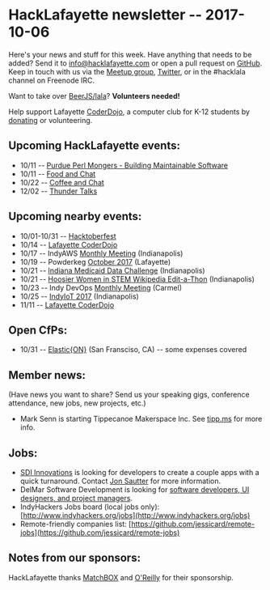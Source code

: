 # HackLafayette newsletter -- 2017-10-06

Here's your news and stuff for this week. Have anything that needs to be added? Send it to info@hacklafayette.com or open a pull request on [GitHub](https://github.com/hacklafayette/newsletter). Keep in touch with us via the [Meetup group](https://www.meetup.com/hacklafayette/), [Twitter](https://twitter.com/hacklafayette), or in the #hacklala channel on Freenode IRC.

Want to take over [BeerJS/lala](https://github.com/beerjs/lala)? **Volunteers needed!**

Help support Lafayette [CoderDojo](http://www.greaterlafayettecommerce.com/greater-lafayette-coder-dojo), a computer club for K-12 students by [donating](https://www.generosity.com/education-fundraising/be-a-bit-in-our-byte) or volunteering.

## Upcoming HackLafayette events:
* 10/11 -- [Purdue Perl Mongers - Building Maintainable Software](https://www.meetup.com/hacklafayette/events/243393803/)
* 10/11 -- [Food and Chat](https://www.meetup.com/hacklafayette/events/243393811/)
* 10/22 -- [Coffee and Chat](https://www.meetup.com/hacklafayette/events/243711819/)
* 12/02 -- [Thunder Talks](https://www.meetup.com/hacklafayette/events/242833850/)

## Upcoming nearby events:
* 10/01-10/31 -- [Hacktoberfest](https://blog.digitalocean.com/hacktoberfest-2017/)
* 10/14 -- [Lafayette CoderDojo](https://www.eventbrite.com/e/lafayette-coderdojo-tickets-27123344654)
* 10/17 -- IndyAWS [Monthly Meeting](https://www.meetup.com/IndyAWS/events/240027569/) (Indianapolis)
* 10/19 -- Powderkeg [October 2017](https://www.meetup.com/powderkeg-greaterlala/events/243924742/) (Lafayette)
* 10/21 -- [Indiana Medicaid Data Challenge](https://www.eventbrite.com/e/2017-indiana-medicaid-data-challenge-registration-37715215224) (Indianapolis)
* 10/21 -- [Hoosier Women in STEM Wikipedia Edit-a-Thon](https://www.eventbrite.com/e/hoosier-women-in-stem-wikipedia-edit-a-thon-tickets-32965968098?aff=es2) (Indianapolis)
* 10/23 -- Indy DevOps [Monthly Meeting](https://www.meetup.com/IndyDevOps/events/241988798/) (Carmel)
* 10/25 -- [IndyIoT 2017](https://www.eventbrite.com/e/hoosier-women-in-stem-wikipedia-edit-a-thon-tickets-32965968098?aff=es2) (Indianapolis)
* 11/11 -- [Lafayette CoderDojo](https://www.eventbrite.com/e/lafayette-coderdojo-tickets-27123344654)

## Open CfPs:
* 10/31 -- [Elastic{ON}](https://www.elastic.co/elasticon/speak) (San Fransciso, CA) -- some expenses covered

## Member news:
(Have news you want to share? Send us your speaking gigs, conference attendance, new jobs, new projects, etc.)
* Mark Senn is starting Tippecanoe Makerspace Inc. See [tipp.ms](http://tipp.ms) for more info. 

## Jobs:
* [SDI Innovations](http://sdiinnovations.com) is looking for developers to create a couple apps with a quick turnaround. Contact [Jon Sautter](mailto:jon@sdiinnovations.com ) for more information.
* DelMar Software Development is looking for [software developers, UI designers, and project managers](http://www.delmarsd.com/join).
* IndyHackers Jobs board (local jobs only): [http://www.indyhackers.org/jobs](http://www.indyhackers.org/jobs)
* Remote-friendly companies list: [https://github.com/jessicard/remote-jobs](https://github.com/jessicard/remote-jobs)

## Notes from our sponsors:

HackLafayette thanks [MatchBOX](http://matchboxstudio.org/) and [O'Reilly](http://www.oreilly.com/) for their sponsorship.
